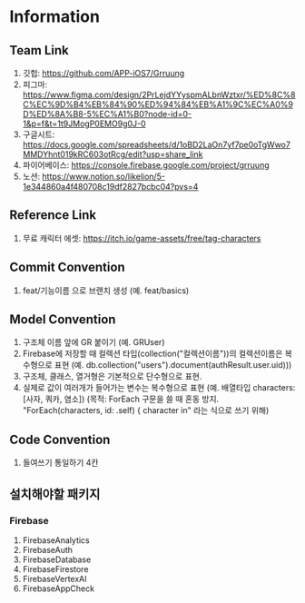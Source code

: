 # Information

## Team Link
1. 깃헙: https://github.com/APP-iOS7/Grruung
2. 피그마: https://www.figma.com/design/2PrLejdYYyspmALbnWztxr/%ED%8C%8C%EC%9D%B4%EB%84%90%ED%94%84%EB%A1%9C%EC%A0%9D%ED%8A%B8-5%EC%A1%B0?node-id=0-1&p=f&t=1t9JMogP0EMO9g0J-0
3. 구글시트: https://docs.google.com/spreadsheets/d/1oBD2LaOn7yf7pe0oTgWwo7MMDYhnt019kRC603otRcg/edit?usp=share_link
4. 파이어베이스: https://console.firebase.google.com/project/grruung
5. 노션: https://www.notion.so/likelion/5-1e344860a4f480708c19df2827bcbc04?pvs=4

## Reference Link
1. 무료 캐릭터 에셋: https://itch.io/game-assets/free/tag-characters 


## Commit Convention
1. feat/기능이름 으로 브랜치 생성 (예. feat/basics)

## Model Convention
1. 구조체 이름 앞에 GR 붙이기 (예. GRUser) 
2. Firebase에 저장할 때 컬렉션 타입(collection("컬렉션이름"))의 컬렉션이름은 복수형으로 표현 (예. db.collection("users").document(authResult.user.uid)))
3. 구조체, 클래스, 열거형은 기본적으로 단수형으로 표현. 
4. 실제로 값이 여러개가 들어가는 변수는 복수형으로 표현 (예. 배열타입 characters: [사자, 쿼카, 염소]) 
   (목적: ForEach 구문을 쓸 때 혼동 방지. "ForEach(characters, id: \.self) { character in" 라는 식으로 쓰기 위해) 
                    

## Code Convention
1. 들여쓰기 통일하기 4칸

## 설치해야할 패키지
### Firebase
1. FirebaseAnalytics
2. FirebaseAuth
3. FirebaseDatabase
4. FirebaseFirestore
5. FirebaseVertexAI
6. FirebaseAppCheck
